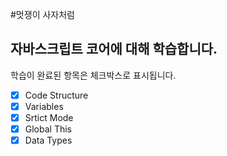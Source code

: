 #멋쟁이 사자처럼

## 자바스크립트 코어에 대해 학습합니다.

학습이 완료된 항목은 체크박스로 표시됩니다.

- [x] Code Structure
- [x] Variables
- [x] Srtict Mode
- [x] Global This
- [x] Data Types

<!-- - [ ] 체크박스
- [x] 체크박스 -->

